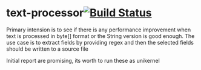 # text-processor[![Build Status](https://travis-ci.org/arunsoman/text-processor.svg.svg?branch=master)](https://travis-ci.org/arunsoman/text-processor)

Primary intension is to see if there is any performance improvement when text is processed in byte[] format or the String version is good enough. The use case is to extract fields by providing regex and then the selected fields should be written to a source file

Initial report are promising, its worth to run these as unikernel
